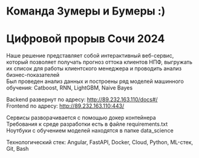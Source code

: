 # Команда Зумеры и Бумеры :)
# Цифровой прорыв Сочи 2024

Наше решение представляет собой интерактивный веб-сервис, который позволяет получать прогноз оттока клиентов НПФ, выгружать их список для работы клиентского менеджера и проводить анализ бизнес-показателей   
Был проведен анализ данных и построены ряд моделей машинного обучения: Catboost, RNN, LightGBM, Naive Bayes  

Backend развернут по адресу: http://89.232.163.110/docs#/  
Frontend по адресу: http://89.232.163.110:443/  

Сервисы разворачивается с помощью докер контейнера  
Требования к среде разработки есть в файле requirements.txt  
Ноутбуки с обучением моделей находятся в папке data_science  

Технологический стек: Angular, FastAPI, Docker, Cloud, Python, ML-стек, Git, Bash
